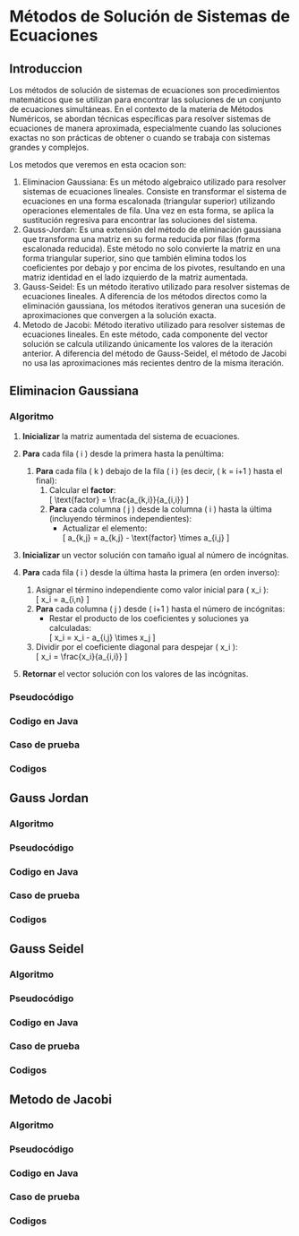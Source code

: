 # Métodos de Solución de Sistemas de Ecuaciones


## Introduccion

Los métodos de solución de sistemas de ecuaciones son procedimientos matemáticos que se utilizan para encontrar las soluciones de un conjunto de ecuaciones simultáneas. En el contexto de la materia de Métodos Numéricos, se abordan técnicas específicas para resolver sistemas de ecuaciones de manera aproximada, especialmente cuando las soluciones exactas no son prácticas de obtener o cuando se trabaja con sistemas grandes y complejos.

Los metodos que veremos en esta ocacion son:

1. Eliminacion Gaussiana: Es un método algebraico utilizado para resolver sistemas de ecuaciones lineales. Consiste en transformar el sistema de ecuaciones en una forma escalonada (triangular superior) utilizando operaciones elementales de fila. Una vez en esta forma, se aplica la sustitución regresiva para encontrar las soluciones del sistema.
2. Gauss-Jordan: Es una extensión del método de eliminación gaussiana que transforma una matriz en su forma reducida por filas (forma escalonada reducida). Este método no solo convierte la matriz en una forma triangular superior, sino que también elimina todos los coeficientes por debajo y por encima de los pivotes, resultando en una matriz identidad en el lado izquierdo de la matriz aumentada.
3. Gauss-Seidel: Es un método iterativo utilizado para resolver sistemas de ecuaciones lineales. A diferencia de los métodos directos como la eliminación gaussiana, los métodos iterativos generan una sucesión de aproximaciones que convergen a la solución exacta.
4. Metodo de Jacobi: Método iterativo utilizado para resolver sistemas de ecuaciones lineales. En este método, cada componente del vector solución se calcula utilizando únicamente los valores de la iteración anterior. A diferencia del método de Gauss-Seidel, el método de Jacobi no usa las aproximaciones más recientes dentro de la misma iteración.

## Eliminacion Gaussiana

### Algoritmo

1. **Inicializar** la matriz aumentada del sistema de ecuaciones.

2. **Para** cada fila \( i \) desde la primera hasta la penúltima:
    1. **Para** cada fila \( k \) debajo de la fila \( i \) (es decir, \( k = i+1 \) hasta el final):
        1. Calcular el **factor**:  
           \[
           \text{factor} = \frac{a_{k,i}}{a_{i,i}}
           \]
        2. **Para** cada columna \( j \) desde la columna \( i \) hasta la última (incluyendo términos independientes):
           - Actualizar el elemento:  
             \[
             a_{k,j} = a_{k,j} - \text{factor} \times a_{i,j}
             \]
3. **Inicializar** un vector solución con tamaño igual al número de incógnitas.
4. **Para** cada fila \( i \) desde la última hasta la primera (en orden inverso):
    1. Asignar el término independiente como valor inicial para \( x_i \):  
       \[
       x_i = a_{i,n}
       \]
    2. **Para** cada columna \( j \) desde \( i+1 \) hasta el número de incógnitas:
       - Restar el producto de los coeficientes y soluciones ya calculadas:  
         \[
         x_i = x_i - a_{i,j} \times x_j
         \]
    3. Dividir por el coeficiente diagonal para despejar \( x_i \):  
       \[
       x_i = \frac{x_i}{a_{i,i}}
       \]
5. **Retornar** el vector solución con los valores de las incógnitas.

### Pseudocódigo
### Codigo en Java
### Caso de prueba
### Codigos

## Gauss Jordan

### Algoritmo
### Pseudocódigo
### Codigo en Java
### Caso de prueba
### Codigos

## Gauss Seidel

### Algoritmo
### Pseudocódigo
### Codigo en Java
### Caso de prueba
### Codigos

## Metodo de Jacobi

### Algoritmo
### Pseudocódigo
### Codigo en Java
### Caso de prueba
### Codigos
